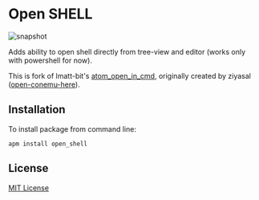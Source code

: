 # Open SHELL

![snapshot](https://raw.githubusercontent.com/lmatt-bit/atom_open_in_cmd/master/screenshot.gif)


Adds ability to open shell directly from tree-view and editor (works only with powershell for now).

This is fork of lmatt-bit's [atom_open_in_cmd](https://github.com/ziyasal/atom-open-conemu-here), originally created by ziyasal ([open-conemu-here](https://github.com/ziyasal/atom-open-conemu-here)).

## Installation
To install package from command line:
```shell
apm install open_shell
```

## License
[MIT License](https://github.com/oczkers/atom-open-shell/blob/master/LICENSE)
